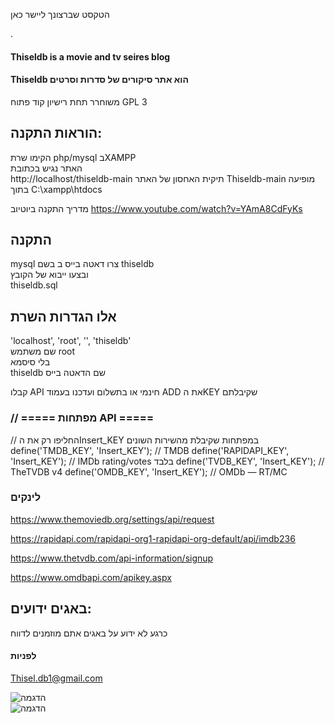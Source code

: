 
 <p style="text-align:right;">


הטקסט שברצונך ליישר כאן</p>.

####  Thiseldb is a movie and tv seires blog  

####  Thiseldb הוא אתר סיקורים של סדרות  וסרטים  

משוחרר תחת רישיון קוד פתוח GPL 3

## הוראות התקנה:
הקימו שרת php/mysql  בXAMPP   
האתר נגיש בכתובת  
http://localhost/thiseldb-main
תיקית האחסון של האתר  Thiseldb-main מופיעה בתוך C:\xampp\htdocs

מדריך התקנה ביוטיוב
https://www.youtube.com/watch?v=YAmA8CdFyKs

## התקנה
 mysql צרו דאטה בייס ב בשם thiseldb  
ובצעו ייבוא של הקובץ    
thiseldb.sql  


## אלו הגדרות השרת
'localhost', 'root', '', 'thiseldb'    
שם משתמש root    
בלי סיסמא    
thiseldb שם הדאטה בייס    


קבלו API חינמי  או בתשלום
ועדכנו בעמוד ADD את הKEY שקיבלתם  
### // ===== מפתחות API =====
// החליפו רק את הInsert_KEY במפתחות שקיבלת מהשירות השונים
define('TMDB_KEY',     'Insert_KEY');          // TMDB
define('RAPIDAPI_KEY', 'Insert_KEY');      // IMDb rating/votes בלבד
define('TVDB_KEY',     'Insert_KEY');         // TheTVDB v4
define('OMDB_KEY',     'Insert_KEY');       // OMDb — RT/MC

### לינקים
https://www.themoviedb.org/settings/api/request

https://rapidapi.com/rapidapi-org1-rapidapi-org-default/api/imdb236

https://www.thetvdb.com/api-information/signup

https://www.omdbapi.com/apikey.aspx

## באגים ידועים:
כרגע לא ידוע על באגים
אתם מוזמנים לדווח

#### לפניות
Thisel.db1@gmail.com  

</p>

![הדגמה](site.png)  
![הדגמה](site1.png)  
